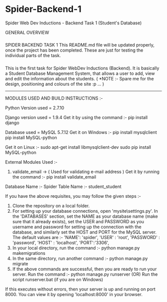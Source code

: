# Spider-Backend-1
Spider Web Dev Inductions - Backend Task 1 (Student's Database)

GENERAL OVERVIEW

#####
 SPIDER BACKEND TASK 1 
 This README.md file will be updated properly, once the project has been completed. 
 These are just for testing the individual parts of the task. 
#####

 This is the first task for Spider WebDev Inductions (Backend). It is basically a Student Database Management System, that allows a user to add, view and edit the information about the students. 
 ( *NOTE :- Spare me for the design, positioning and colours of the site :p ... )

 ------------------------------------------------------------------------------------------------------

 MODULES USED AND BUILD INSTRUCTIONS :-

Python Version used = 2.7.10

Django version used = 1.9.4
Get it by using the command :-
pip install django

Database used = MySQL 5.7.12
Get it on Windows :-
pip install mysqlclient
pip install MySQL-python

Get it on Linux :-
sudo apt-get install libmysqlclient-dev
sudo pip install MySQL-python

External Modules Used :-
1) validate_email   ->  ( Used for validating e-mail address )
Get it by running the command :-
pip install validate_email

Database Name :- Spider
Table Name :- student_student


If you have the above requisites, you may follow the given steps :- 
1) Clone the repository on a local folder.
2) For setting up your database connections, open 'mysite\settings.py'. In the 'DATABASES' section, 
   set the NAME as your database name (make sure that it already exists), set the USER and PASSWORD as you username and
   password for setting up the connection with the database, and similarly set the HOST and PORT for the MySQL server. 
     The default values are :-
	'NAME': 'spider',
        'USER' : 'root',
        'PASSWORD' : 'password',
        'HOST' : 'localhost',
        'PORT':'3306',
3) In your local directory, run the command :-
		python manage.py makemigrations
4) In the same directory, run another command :-
		python manage.py migrate
5) If the above commands are successful, then you are ready to run your server.
   Run the command :-
		python manage.py runserver
   (OR) 
   Run the script runserver.bat (if you are on Windows)
   
If this executes without errors, then your server is up and running on port 8000. You can view it by opening 'localhost:8000' in your browser. 
